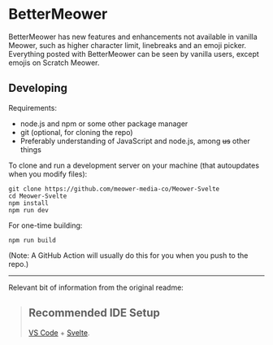 # BetterMeower

BetterMeower has new features and enhancements not available in vanilla Meower, such as higher character limit, linebreaks and an emoji picker. Everything posted with BetterMeower can be seen by vanilla users, except emojis on Scratch Meower.

## Developing

Requirements:
- node.js and npm or some other package manager
- git (optional, for cloning the repo)
- Preferably understanding of JavaScript and node.js, among ~~us~~ other things

To clone and run a development server on your machine (that autoupdates when you modify files):

```
git clone https://github.com/meower-media-co/Meower-Svelte
cd Meower-Svelte
npm install
npm run dev
```

For one-time building:

```
npm run build
```

(Note: A GitHub Action will usually do this for you when you push to the repo.)

------

Relevant bit of information from the original readme:

> ## Recommended IDE Setup
> [VS Code](https://code.visualstudio.com/) + [Svelte](https://marketplace.visualstudio.com/items?itemName=svelte.svelte-vscode).
